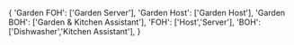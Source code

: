 {
'Garden FOH': ['Garden Server'],
'Garden Host': ['Garden Host'],
'Garden BOH': ['Garden & Kitchen Assistant'],
'FOH': ['Host','Server'],
'BOH': ['Dishwasher','Kitchen Assistant'],
}